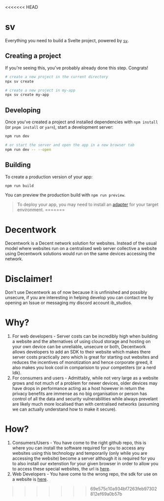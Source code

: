 <<<<<<< HEAD
# sv

Everything you need to build a Svelte project, powered by [`sv`](https://github.com/sveltejs/cli).

## Creating a project

If you're seeing this, you've probably already done this step. Congrats!

```bash
# create a new project in the current directory
npx sv create

# create a new project in my-app
npx sv create my-app
```

## Developing

Once you've created a project and installed dependencies with `npm install` (or `pnpm install` or `yarn`), start a development server:

```bash
npm run dev

# or start the server and open the app in a new browser tab
npm run dev -- --open
```

## Building

To create a production version of your app:

```bash
npm run build
```

You can preview the production build with `npm run preview`.

> To deploy your app, you may need to install an [adapter](https://svelte.dev/docs/kit/adapters) for your target environment.
=======
# Decentwork
Decentwork is a Decent network solution for websites. Instead of the usual model where websites run on a centralised web server collective a website using Decentwork solutions would run on the same devices accessing the network.

# Disclaimer!
Don't use Decentwork as of now because it is unfinished and possibly unsecure, if you are interesting in helping develop you can contact me by opening an Issue or messaging my discord account ib_studios.

# Why?
1. For web developers - Server costs can be incredibly high when building a website and the alternatives of using cloud storage and hosting on your own device can be unreliable, unsecure or both, Decentwork allows developers to add an SDK to their website which makes there server costs practically zero which is great for starting out websites and reduces the incentives of monotization and hence corporate greed, it also makes you look cool in comparision to your competiters (or a nerd Idk).
2. For consumers and users - Admittably, while not very large as a website grows and not much of a problem for newer devices, older devices may have drops in performance acting as a host however in return the privacy benefits are immense as no big organisation or person has control of all the data and security vulnerabilities while always prevelant are likely much more localised than with centralised networks (assuming we can actually understand how to make it secure).

# How?
1. Consumers/Users - You have come to the right github repo, this is where you can install the software required for you to access any websites using this technology and temporarily (only while you are accessing the website) become a server although it is required for you to also install our extenstion for your given browser in order to allow you to access these special websites, the url is [here](https://github.com/Organisation-FOSS/Decentwork-Extenstion).
2. Web Developers - You have come to the wrong repo, the sdk for use on a website is [here](https://github.com/Organisation-FOSS/Decentwork-SKD).

>>>>>>> 69e575c10a934bf7263feb97302812ef69a0b57b
